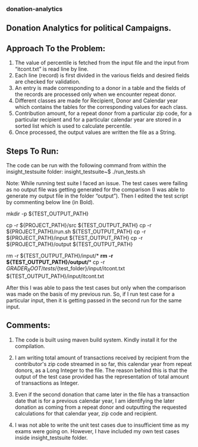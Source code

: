 ### donation-analytics
## Donation Analytics for political Campaigns.


## Approach To the Problem:

1. The value of percentile is fetched from the input file and the input from “itcont.txt” is read line by line.
2. Each line (record) is first divided in the various fields and desired fields are checked for validation.
3. An entry is made corresponding to a donor in a table and the fields of the records are processed only when we encounter repeat donor.
4. Different classes are made for Recipient, Donor and Calendar year which contains the tables for the corresponding values for each class.
5. Contribution amount, for a repeat donor from a particular zip code, for a particular recipient and for a particular calendar year are stored in a sorted list which is used to calculate percentile.
6. Once processed, the output values are written the file as a String.


## Steps To Run:

The code can be run with the following command from within the insight_testsuite folder:
insight_testsuite~$ ./run_tests.sh

Note: While running test suite I faced an issue. The test cases were failing as no output file was getting generated for the comparison (I was able to generate my output file in the folder “output”). Then I edited the test script by commenting below line (in Bold).

  mkdir -p ${TEST_OUTPUT_PATH}

  cp -r ${PROJECT_PATH}/src ${TEST_OUTPUT_PATH}
  cp -r ${PROJECT_PATH}/run.sh ${TEST_OUTPUT_PATH}
  cp -r ${PROJECT_PATH}/input ${TEST_OUTPUT_PATH}
  cp -r ${PROJECT_PATH}/output ${TEST_OUTPUT_PATH}

  rm -r ${TEST_OUTPUT_PATH}/input/*
  **rm -r ${TEST_OUTPUT_PATH}/output/***
  cp -r ${GRADER_ROOT}/tests/${test_folder}/input/itcont.txt ${TEST_OUTPUT_PATH}/input/itcont.txt

After this I was able to pass the test cases but only when the comparison was made on the basis of my previous run. So, if I run test case for a particular input, then it is getting passed in the second run for the same input. 

## Comments:

1. The code is built using maven build system. Kindly install it for the compilation.

2. I am writing total amount of transactions received by recipient from the contributor's zip code streamed in so far, this calendar year from repeat donors, as a Long Integer to the file. 
The reason behind this is that the output of the test case provided has the representation of total amount of transactions as Integer. 

3. Even if the second donation that came later in the file has a transaction date that is for a previous calendar year, I am identifying the later donation as coming from a repeat donor and outputting the requested calculations for that calendar year, zip code and recipient.

4. I was not able to write the unit test cases due to insufficient time as my exams were going on. However, I have included my own test cases inside insight_testsuite folder.

